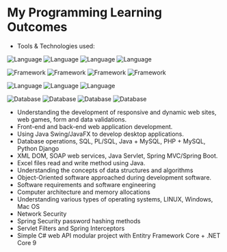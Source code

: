 # __My Programming Learning Outcomes__

* Tools & Technologies used:

![Language](https://img.shields.io/badge/Java-17-yellow.svg) ![Language](https://img.shields.io/badge/.NET-9-purple.svg) ![Language](https://img.shields.io/badge/PHP-8-informational.svg) ![Language](https://img.shields.io/badge/Python-3-success.svg) 
  
![Framework](https://img.shields.io/badge/SpringBoot-3-success.svg) ![Framework](https://img.shields.io/badge/Django--success.svg) ![Framework](https://img.shields.io/badge/Vue.js-3-green.svg) ![Framework](https://img.shields.io/badge/Bootstrap-v5-9cf.svg)

![Language](https://img.shields.io/badge/HTML%2FHTML5--brightgreen.svg) ![Language](https://img.shields.io/badge/CSS/CSS3--9cf.svg) ![Language](https://img.shields.io/badge/JS-jQuery-yellow.svg) 

![Database](https://img.shields.io/badge/SQL_Server--9cf.svg) ![Database](https://img.shields.io/badge/OracleDB--9cf.svg) ![Database](https://img.shields.io/badge/MySQL-8-9cf.svg) ![Database](https://img.shields.io/badge/MariaDB-10-9cf.svg)

* Understanding the development of responsive and dynamic web sites, web games, form and data validations.
* Front-end and back-end web application development.
* Using Java Swing/JavaFX to develop desktop applications.
* Database operations, SQL, PL/SQL, Java + MySQL, PHP + MySQL, Python Django
* XML DOM, SOAP web services, Java Servlet, Spring MVC/Spring Boot.
* Excel files read and write method using Java.
* Understanding the concepts of data structures and algorithms
* Object-Oriented software approached during development software.
* Software requirements and software engineering
* Computer architecture and memory allocations
* Understanding various types of operating systems, LINUX, Windows, Mac OS
* Network Security
* Spring Security password hashing methods
* Servlet Filters and Spring Interceptors
* Simple C# web API modular project with Entitry Framework Core + .NET Core 9
